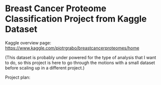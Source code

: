 # Breast Cancer Proteome Classification Project from Kaggle Dataset

Kaggle overview page: https://www.kaggle.com/piotrgrabo/breastcancerproteomes/home

(This dataset is probably under powered for the type of analysis that I want to do, so this project is here to go through the motions with a small dataset before scaling up in a different project.) 

Project plan:
